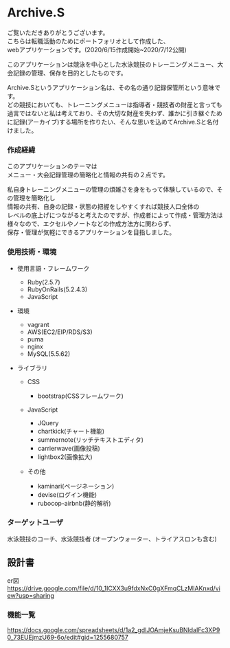 # Archive.S

ご覧いただきありがとうございます。  
こちらは転職活動のためにポートフォリオとして作成した、  
webアプリケーションです。(2020/6/15作成開始~2020/7/12公開)  

このアプリケーションは競泳を中心とした水泳競技のトレーニングメニュー、大会記録の管理、保存を目的としたものです。  

Archive.Sというアプリケーション名は、その名の通り記録保管所という意味です。  
どの競技においても、トレーニングメニューは指導者・競技者の財産と言っても過言ではないと私は考えており、その大切な財産を失わず、誰かに引き継ぐために記録(アーカイブ)する場所を作りたい、そんな思いを込めてArchive.Sと名付けました。  

### 作成経緯
このアプリケーションのテーマは  
メニュー・大会記録管理の簡略化と情報の共有の２点です。  

私自身トレーニングメニューの管理の煩雑さを身をもって体験しているので、その管理を簡略化し  
情報の共有、自身の記録・状態の把握をしやすくすれば競技人口全体の  
レベルの底上げにつながると考えたのですが、作成者によって作成・管理方法は様々なので、エクセルやノートなどの作成方法方に関わらず、  
保存・管理が気軽にできるアプリケーションを目指しました。  

### 使用技術・環境
- 使用言語・フレームワーク
  - Ruby(2.5.7)
  - RubyOnRails(5.2.4.3)
  - JavaScript

- 環境
  - vagrant
  - AWS(EC2/EIP/RDS/S3)
  - puma
  - nginx
  - MySQL(5.5.62)  

- ライブラリ
  - CSS
    - bootstrap(CSSフレームワーク)  

  - JavaScript
    - JQuery
    - chartkick(チャート機能)
    - summernote(リッチテキストエディタ)
    - carrierwave(画像投稿)
    - lightbox2(画像拡大)  

  - その他
    - kaminari(ページネーション)
    - devise(ログイン機能)
    - rubocop-airbnb(静的解析)


### ターゲットユーザ
水泳競技のコーチ、水泳競技者
(オープンウォーター、トライアスロンも含む)


## 設計書
er図  
https://drive.google.com/file/d/10_1ICXX3u9fdxNxC0gXFmqCLzMIAKnxd/view?usp=sharing

### 機能一覧
https://docs.google.com/spreadsheets/d/1a2_gdlJOAmjeKsuBNldaIFc3XP90_73EUEjmzU69-6o/edit#gid=1255680757
